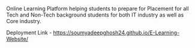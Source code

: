 Online Learning Platform helping students to prepare for Placement for all Tech and Non-Tech background students for both IT industry as well as Core industry.

Deployment Link - https://soumyadeepghosh24.github.io/E-Learning-Website/

